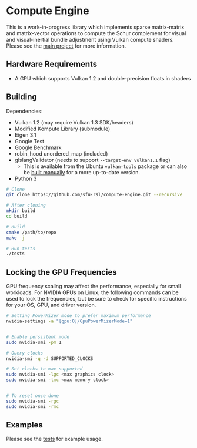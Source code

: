 # Compute Engine

This is a work-in-progress library which implements sparse matrix-matrix and matrix-vector operations to compute the Schur complement for visual and visual-inertial bundle adjustment using Vulkan compute shaders.
Please see the [main project](https://github.com/sfu-rsl/gpu-block-solver) for more information.

## Hardware Requirements

- A GPU which supports Vulkan 1.2 and double-precision floats in shaders

## Building

Dependencies:

- Vulkan 1.2 (may require Vulkan 1.3 SDK/headers)
- Modified Kompute Library (submodule)
- Eigen 3.1
- Google Test
- Google Benchmark
- robin_hood unordered_map (included)
- glslangValidator (needs to support `--target-env vulkan1.1` flag)
  - This is available from the Ubuntu `vulkan-tools` package or can also be [built manually](https://github.com/KhronosGroup/glslang) for a more up-to-date version.
- Python 3


```bash
# Clone
git clone https://github.com/sfu-rsl/compute-engine.git --recursive

# After cloning
mkdir build
cd build

# Build
cmake /path/to/repo
make -j

# Run tests
./tests
```

## Locking the GPU Frequencies

GPU frequency scaling may affect the performance, especially for small workloads. For NVIDIA GPUs on Linux, the following commands can be used to lock the frequencies, but be sure to check for specific instructions for your OS, GPU, and driver version.

```bash
# Setting PowerMizer mode to prefer maximum performance
nvidia-settings -a "[gpu:0]/GpuPowerMizerMode=1"


# Enable persistent mode
sudo nvidia-smi -pm 1 

# Query clocks
nvidia-smi -q -d SUPPORTED_CLOCKS

# Set clocks to max supported
sudo nvidia-smi -lgc <max graphics clock>
sudo nvidia-smi -lmc <max memory clock>


# To reset once done
sudo nvidia-smi -rgc
sudo nvidia-smi -rmc
```

## Examples

Please see the [tests](src/tests.cpp) for example usage.